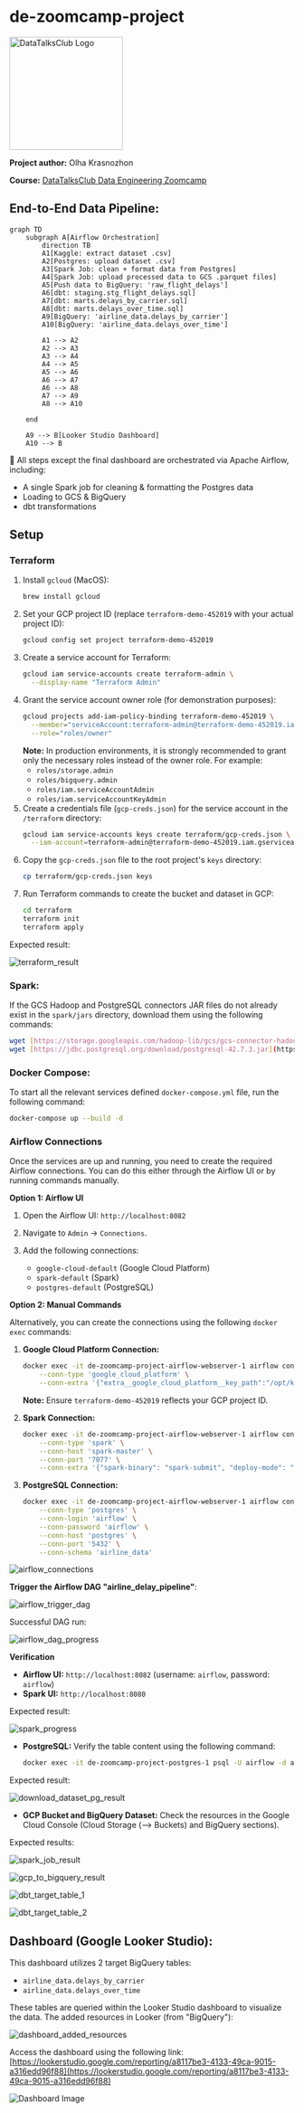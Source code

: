 # de-zoomcamp-project

<p align="left">
  <img src="images/datatalks_club_logo.png" alt="DataTalksClub Logo" width="200"/>
</p>

**Project author:** Olha Krasnozhon

**Course:** [DataTalksClub Data Engineering Zoomcamp](https://github.com/DataTalksClub/data-engineering-zoomcamp)

## End-to-End Data Pipeline:

```mermaid
graph TD
    subgraph A[Airflow Orchestration]
        direction TB
        A1[Kaggle: extract dataset .csv]
        A2[Postgres: upload dataset .csv]
        A3[Spark Job: clean + format data from Postgres]
        A4[Spark Job: upload processed data to GCS .parquet files]
        A5[Push data to BigQuery: 'raw_flight_delays']
        A6[dbt: staging.stg_flight_delays.sql]
        A7[dbt: marts.delays_by_carrier.sql]
        A8[dbt: marts.delays_over_time.sql]
        A9[BigQuery: 'airline_data.delays_by_carrier']
        A10[BigQuery: 'airline_data.delays_over_time']

        A1 --> A2
        A2 --> A3
        A3 --> A4
        A4 --> A5
        A5 --> A6
        A6 --> A7
        A6 --> A8
        A7 --> A9
        A8 --> A10

    end

    A9 --> B[Looker Studio Dashboard]
    A10 --> B
```
📌 All steps except the final dashboard are orchestrated via Apache Airflow, including:
- A single Spark job for cleaning & formatting the Postgres data
- Loading to GCS & BigQuery
- dbt transformations

## Setup

### Terraform

1.  Install `gcloud` (MacOS):
    ```bash
    brew install gcloud
    ```
2.  Set your GCP project ID (replace `terraform-demo-452019` with your actual project ID):
    ```bash
    gcloud config set project terraform-demo-452019
    ```
3.  Create a service account for Terraform:
    ```bash
    gcloud iam service-accounts create terraform-admin \
      --display-name "Terraform Admin"
    ```
4.  Grant the service account owner role (for demonstration purposes):
    ```bash
    gcloud projects add-iam-policy-binding terraform-demo-452019 \
      --member="serviceAccount:terraform-admin@terraform-demo-452019.iam.gserviceaccount.com" \
      --role="roles/owner"
    ```
    **Note:** In production environments, it is strongly recommended to grant only the necessary roles instead of the owner role. For example:
    -   `roles/storage.admin`
    -   `roles/bigquery.admin`
    -   `roles/iam.serviceAccountAdmin`
    -   `roles/iam.serviceAccountKeyAdmin`
5.  Create a credentials file (`gcp-creds.json`) for the service account in the `/terraform` directory:
    ```bash
    gcloud iam service-accounts keys create terraform/gcp-creds.json \
      --iam-account=terraform-admin@terraform-demo-452019.iam.gserviceaccount.com
    ```
6.  Copy the `gcp-creds.json` file to the root project's `keys` directory:
    ```bash
    cp terraform/gcp-creds.json keys
    ```
7.  Run Terraform commands to create the bucket and dataset in GCP:
    ```bash
    cd terraform
    terraform init
    terraform apply
    ```
Expected result:

<p align="left">
  <img src="images/img_terraform_result.png" alt="terraform_result"/>
</p>

### Spark:

If the GCS Hadoop and PostgreSQL connectors JAR files do not already exist in the `spark/jars` directory, download them using the following commands:

```bash
wget [https://storage.googleapis.com/hadoop-lib/gcs/gcs-connector-hadoop3-latest.jar](https://storage.googleapis.com/hadoop-lib/gcs/gcs-connector-hadoop3-latest.jar) -P spark/jars/
wget [https://jdbc.postgresql.org/download/postgresql-42.7.3.jar](https://jdbc.postgresql.org/download/postgresql-42.7.3.jar) -P spark/jars/
```

### Docker Compose:

To start all the relevant services defined `docker-compose.yml` file, run the following command:

```bash
docker-compose up --build -d
```

### Airflow Connections

Once the services are up and running, you need to create the required Airflow connections. You can do this either through the Airflow UI or by running commands manually.

**Option 1: Airflow UI**

1.  Open the Airflow UI: `http://localhost:8082`
2.  Navigate to `Admin` -> `Connections`.
3.  Add the following connections:

    * `google-cloud-default` (Google Cloud Platform)
    * `spark-default` (Spark)
    * `postgres-default` (PostgreSQL)

**Option 2: Manual Commands**

Alternatively, you can create the connections using the following `docker exec` commands:

1.  **Google Cloud Platform Connection:**
    ```bash
    docker exec -it de-zoomcamp-project-airflow-webserver-1 airflow connections add 'google-cloud-default' \
        --conn-type 'google_cloud_platform' \
        --conn-extra '{"extra__google_cloud_platform__key_path":"/opt/keys/gcp-creds.json","extra__google_cloud_platform__project":"terraform-demo-452019"}'
    ```
    **Note:** Ensure `terraform-demo-452019` reflects your GCP project ID.

2.  **Spark Connection:**
    ```bash
    docker exec -it de-zoomcamp-project-airflow-webserver-1 airflow connections add 'spark-default' \
        --conn-type 'spark' \
        --conn-host 'spark-master' \
        --conn-port '7077' \
        --conn-extra '{"spark-binary": "spark-submit", "deploy-mode": "client"}'
    ```

3.  **PostgreSQL Connection:**
    ```bash
    docker exec -it de-zoomcamp-project-airflow-webserver-1 airflow connections add 'postgres-default' \
        --conn-type 'postgres' \
        --conn-login 'airflow' \
        --conn-password 'airflow' \
        --conn-host 'postgres' \
        --conn-port '5432' \
        --conn-schema 'airline_data'
    ```

<p align="left">
  <img src="images/img_airflow_connections.png" alt="airflow_connections"/>
</p>

**Trigger the Airflow DAG "airline_delay_pipeline"**:

<p align="left">
  <img src="images/img_airflow_trigger_dag.png" alt="airflow_trigger_dag"/>
</p>

Successful DAG run:
<p align="left">
  <img src="images/img_airflow_dag_progress.png" alt="airflow_dag_progress"/>
</p>

**Verification**

* **Airflow UI:** `http://localhost:8082` (username: `airflow`, password: `airflow`)
* **Spark UI:** `http://localhost:8080`

Expected result:
<p align="left">
  <img src="images/img_spark_progress.png" alt="spark_progress"/>
</p>

* **PostgreSQL:** Verify the table content using the following command:
    ```bash
    docker exec -it de-zoomcamp-project-postgres-1 psql -U airflow -d airline_data -c "SELECT * FROM delayed_flights_raw LIMIT 10;" | less -S
    ```
Expected result:
<p align="left">
  <img src="images/img_download_dataset_pg_result.png" alt="download_dataset_pg_result"/>
</p>

* **GCP Bucket and BigQuery Dataset:** Check the resources in the Google Cloud Console (Cloud Storage (--> Buckets) and BigQuery sections).

Expected results:
<p align="left">
  <img src="images/img_spark_job_result.png" alt="spark_job_result"/>
</p>

<p align="left">
  <img src="images/img_gcp_to_bigquery_result.png" alt="gcp_to_bigquery_result"/>
</p>

<p align="left">
  <img src="images/img_dbt_target_table_1.png" alt="dbt_target_table_1"/>
</p>

<p align="left">
  <img src="images/img_dbt_target_table_2.png" alt="dbt_target_table_2"/>
</p>

## Dashboard (Google Looker Studio):

This dashboard utilizes 2 target BigQuery tables:

* `airline_data.delays_by_carrier`
* `airline_data.delays_over_time`

These tables are queried within the Looker Studio dashboard to visualize the data.
The added resources in Looker (from "BigQuery"):

<p align="left">
  <img src="images/img_dashboard_added_resources.png" alt="dashboard_added_resources"/>
</p>

Access the dashboard using the following link:
[https://lookerstudio.google.com/reporting/a8117be3-4133-49ca-9015-a316edd96f88](https://lookerstudio.google.com/reporting/a8117be3-4133-49ca-9015-a316edd96f88)

![Dashboard Image](images/img_dashboard.png)
